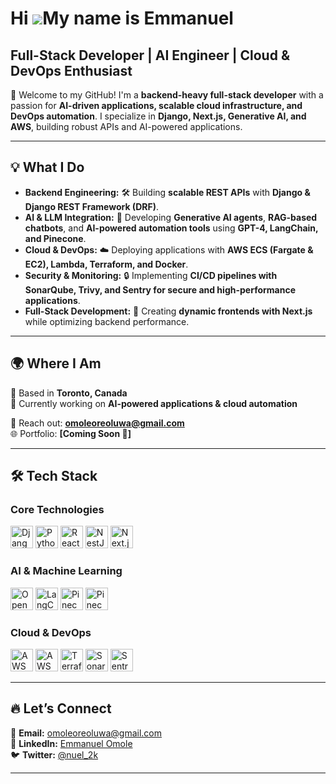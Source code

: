 Hi ![](https://user-images.githubusercontent.com/18350557/176309783-0785949b-9127-417c-8b55-ab5a4333674e.gif)My name is Emmanuel
======================================================================================================================================

**Full-Stack Developer | AI Engineer | Cloud & DevOps Enthusiast**  
---  

🚀 Welcome to my GitHub! I'm a **backend-heavy full-stack developer** with a passion for **AI-driven applications, scalable cloud infrastructure, and DevOps automation**. I specialize in **Django, Next.js, Generative AI, and AWS**, building robust APIs and AI-powered applications.  

---

## **💡 What I Do**
- **Backend Engineering:** 🛠️ Building **scalable REST APIs** with **Django & Django REST Framework (DRF)**.  
- **AI & LLM Integration:** 🤖 Developing **Generative AI agents**, **RAG-based chatbots**, and **AI-powered automation tools** using **GPT-4, LangChain, and Pinecone**.  
- **Cloud & DevOps:** ☁️ Deploying applications with **AWS ECS (Fargate & EC2), Lambda, Terraform, and Docker**.  
- **Security & Monitoring:** 🔒 Implementing **CI/CD pipelines with SonarQube, Trivy, and Sentry for secure and high-performance applications**.  
- **Full-Stack Development:** 🎨 Creating **dynamic frontends with Next.js** while optimizing backend performance.  

---

## **🌍 Where I Am**
📍 Based in **Toronto, Canada**  
💼 Currently working on **AI-powered applications & cloud automation**  

📩 Reach out: **[omoleoreoluwa@gmail.com](mailto:omoleoreoluwa@gmail.com)**  
🌐 Portfolio: **[Coming Soon 🚀]**  

---

## **🛠️ Tech Stack**
### **Core Technologies**
<p align="left">
<a href="https://www.djangoproject.com/" target="_blank"><img src="https://raw.githubusercontent.com/danielcranney/readme-generator/main/public/icons/skills/django-colored.svg" width="36" height="36" alt="Django" /></a>
<a href="https://www.python.org/" target="_blank"><img src="https://raw.githubusercontent.com/danielcranney/readme-generator/main/public/icons/skills/python-colored.svg" width="36" height="36" alt="Python" /></a>
<a href="https://reactjs.org/" target="_blank"><img src="https://raw.githubusercontent.com/danielcranney/readme-generator/main/public/icons/skills/react-colored.svg" width="36" height="36" alt="React.js" /></a>
<a href="https://nestjs.com/" target="_blank"><img src="https://nestjs.com/img/logo-small.svg" width="36" height="36" alt="NestJS" /></a>
<a href="https://nextjs.org/" target="_blank"><img src="https://raw.githubusercontent.com/danielcranney/readme-generator/main/public/icons/skills/nextjs-colored-dark.svg" width="36" height="36" alt="Next.js" /></a>
</p>

### **AI & Machine Learning**
<p align="left">
<a href="https://openai.com/" target="_blank"><img src="https://upload.wikimedia.org/wikipedia/commons/4/4d/OpenAI_Logo.svg" width="36" height="36" alt="OpenAI GPT" /></a>
<a href="https://python.langchain.com/" target="_blank"><img src="https://repository-images.githubusercontent.com/512402349/dc8db6ba-68b8-41c5-8b47-81ad2d5861f5" width="36" height="36" alt="LangChain" /></a>
<a href="https://www.pinecone.io/" target="_blank"><img src="https://www.vectorlogo.zone/logos/pineconeio/pineconeio-icon.svg" width="36" height="36" alt="Pinecone" /></a>
  <a href="https://www.pinecone.io/" target="_blank">
    <img src="https://images.seeklogo.com/logo-png/48/1/pinecone-logo-png_seeklogo-482364.png" width="36" height="36" alt="Pinecone" />
</a>

</p>

### **Cloud & DevOps**
<p align="left">
<a href="https://aws.amazon.com/ecs/" target="_blank"><img src="https://upload.wikimedia.org/wikipedia/commons/9/93/Amazon_EC2_logo.png" width="36" height="36" alt="AWS ECS" /></a>
<a href="https://aws.amazon.com/lambda/" target="_blank"><img src="https://upload.wikimedia.org/wikipedia/commons/7/7a/AWS_Lambda_logo.svg" width="36" height="36" alt="AWS Lambda" /></a>
<a href="https://www.terraform.io/" target="_blank"><img src="https://upload.wikimedia.org/wikipedia/commons/0/04/Terraform_Logo.svg" width="36" height="36" alt="Terraform" /></a>
<a href="https://sonarqube.org/" target="_blank"><img src="https://upload.wikimedia.org/wikipedia/commons/e/e3/SonarQube_logo.svg" width="36" height="36" alt="SonarQube" /></a>
<a href="https://sentry.io/" target="_blank"><img src="https://upload.wikimedia.org/wikipedia/commons/thumb/c/c3/Sentry-logo.svg/1200px-Sentry-logo.svg.png" width="36" height="36" alt="Sentry" /></a>
</p>


<!--<a href="https://www.github.com/Omoleen" target="_blank" rel="noreferrer"><img
src="https://img.shields.io/github/followers/Omoleen?logo=github&style=for-the-badge&color=0891b2&labelColor=1c1917" /></a>-->

<!--### Skills


<p align="left">
<a href="https://developer.mozilla.org/en-US/docs/Web/JavaScript" target="_blank" rel="noreferrer"><img src="https://raw.githubusercontent.com/danielcranney/readme-generator/main/public/icons/skills/javascript-colored.svg" width="36" height="36" alt="JavaScript" /></a>
<a href="https://www.python.org/" target="_blank" rel="noreferrer"><img src="https://raw.githubusercontent.com/danielcranney/readme-generator/main/public/icons/skills/python-colored.svg" width="36" height="36" alt="Python" /></a>
<a href="https://developer.mozilla.org/en-US/docs/Glossary/HTML5" target="_blank" rel="noreferrer"><img src="https://raw.githubusercontent.com/danielcranney/readme-generator/main/public/icons/skills/html5-colored.svg" width="36" height="36" alt="HTML5" /></a>
<a href="https://reactjs.org/" target="_blank" rel="noreferrer"><img src="https://raw.githubusercontent.com/danielcranney/readme-generator/main/public/icons/skills/react-colored.svg" width="36" height="36" alt="React" /></a>
<a href="https://jquery.com/" target="_blank" rel="noreferrer"><img src="https://raw.githubusercontent.com/danielcranney/readme-generator/main/public/icons/skills/jquery-colored.svg" width="36" height="36" alt="JQuery" /></a>
<a href="https://www.w3.org/TR/CSS/#css" target="_blank" rel="noreferrer"><img src="https://raw.githubusercontent.com/danielcranney/readme-generator/main/public/icons/skills/css3-colored.svg" width="36" height="36" alt="CSS3" /></a>
<a href="https://sass-lang.com/" target="_blank" rel="noreferrer"><img src="https://raw.githubusercontent.com/danielcranney/readme-generator/main/public/icons/skills/sass-colored.svg" width="36" height="36" alt="Sass" /></a>
<a href="https://tailwindcss.com/" target="_blank" rel="noreferrer"><img src="https://raw.githubusercontent.com/danielcranney/readme-generator/main/public/icons/skills/tailwindcss-colored.svg" width="36" height="36" alt="TailwindCSS" /></a>
<a href="https://getbootstrap.com/" target="_blank" rel="noreferrer"><img src="https://raw.githubusercontent.com/danielcranney/readme-generator/main/public/icons/skills/bootstrap-colored.svg" width="36" height="36" alt="Bootstrap" /></a>
<a href="https://webpack.js.org/" target="_blank" rel="noreferrer"><img src="https://raw.githubusercontent.com/danielcranney/readme-generator/main/public/icons/skills/webpack-colored.svg" width="36" height="36" alt="Webpack" /></a>
<a href="https://redux.js.org/" target="_blank" rel="noreferrer"><img src="https://raw.githubusercontent.com/danielcranney/readme-generator/main/public/icons/skills/redux-colored.svg" width="36" height="36" alt="Redux" /></a>
<a href="https://www.postgresql.org/" target="_blank" rel="noreferrer"><img src="https://raw.githubusercontent.com/danielcranney/readme-generator/main/public/icons/skills/postgresql-colored.svg" width="36" height="36" alt="PostgreSQL" /></a>
<a href="https://www.mysql.com/" target="_blank" rel="noreferrer"><img src="https://raw.githubusercontent.com/danielcranney/readme-generator/main/public/icons/skills/mysql-colored.svg" width="36" height="36" alt="MySQL" /></a>
<a href="https://firebase.google.com/" target="_blank" rel="noreferrer"><img src="https://raw.githubusercontent.com/danielcranney/readme-generator/main/public/icons/skills/firebase-colored.svg" width="36" height="36" alt="Firebase" /></a>
<a href="https://www.heroku.com/" target="_blank" rel="noreferrer"><img src="https://raw.githubusercontent.com/danielcranney/readme-generator/main/public/icons/skills/heroku-colored.svg" width="36" height="36" alt="Heroku" /></a>
<a href="https://www.djangoproject.com/" target="_blank" rel="noreferrer"><img src="https://raw.githubusercontent.com/danielcranney/readme-generator/main/public/icons/skills/django-colored.svg" width="36" height="36" alt="Django" /></a>
</p>-->

---

## **🔥 Let’s Connect**
📩 **Email:** [omoleoreoluwa@gmail.com](mailto:omoleoreoluwa@gmail.com)  
💼 **LinkedIn:** [Emmanuel Omole](https://www.linkedin.com/in/emmanuel-omole-oreoluwa/)  
🐦 **Twitter:** [@nuel_2k](https://twitter.com/nuel_2k)  

---
